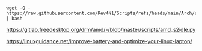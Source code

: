 ```
wget -O - https://raw.githubusercontent.com/Rev4N1/Scripts/refs/heads/main/Arch/setup.sh | bash
```

https://gitlab.freedesktop.org/drm/amd/-/blob/master/scripts/amd_s2idle.py

https://linuxguidance.net/improve-battery-and-optimize-your-linux-laptop/

